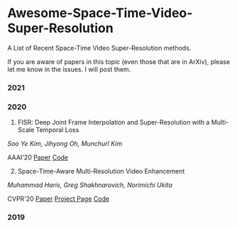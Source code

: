# Awesome-Space-Time-Video-Super-Resolution
A List of Recent Space-Time Video Super-Resolution methods.

If you are aware of papers in this topic (even those that are in ArXiv), please let me know in the issues. I will post them.

### 2021


### 2020
1. FISR: Deep Joint Frame Interpolation and Super-Resolution with a Multi-Scale Temporal Loss

_Soo Ye Kim, Jihyong Oh, Munchurl Kim_

AAAI'20 [Paper](https://ojs.aaai.org//index.php/AAAI/article/view/6788) [Code](https://github.com/JihyongOh/FISR)

2. Space-Time-Aware Multi-Resolution Video Enhancement

_Muhammad Haris, Greg Shakhnarovich, Norimichi Ukita_

CVPR'20 [Paper](https://alterzero.github.io/projects/star_cvpr2020.pdf) [Project Page](https://alterzero.github.io/projects/STAR.html) [Code](https://github.com/alterzero/STARnet)

### 2019
